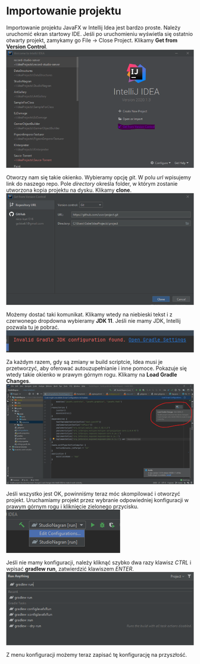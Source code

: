 # Importowanie projektu
Importowanie projektu JavaFX w Intellij Idea jest bardzo proste.
Należy uruchomić ekran startowy IDE. Jeśli po uruchomieniu wyświetla się ostatnio otwarty projekt, zamykamy go File -> Close Project. Klikamy **Get from Version Control**.
![Get from VCS](images/get_from_vcs.png)

Otworzy nam się takie okienko. Wybieramy opcję *git*. W polu *url* wpisujemy link do naszego repo. Pole *directory* określa folder, w którym zostanie utworzona kopia projektu na dysku. Klikamy **clone**.
![Git clone](images/git_clone.png)

Możemy dostać taki komunikat. Klikamy wtedy na niebieski tekst i z czerwonego dropdowna wybieramy **JDK 11**. Jeśli nie mamy JDK, Intellij pozwala tu je pobrać.
![Gradle jdk](images/gradle_jdk.png)

Za każdym razem, gdy są zmiany w build scriptcie, Idea musi je przetworzyć, aby oferować autouzupełnianie i inne pomoce. Pokazuje się wtedy takie okienko w prawym górnym rogu. Klikamy na **Load Gradle Changes**.
![Gradle changes](images/gradle_changes.png)

Jeśli wszystko jest OK, powinniśmy teraz móc skompilować i otworzyć projekt. Uruchamiamy projekt przez wybranie odpowiedniej konfiguracji w prawym górnym rogu i kliknięcie zielonego przycisku.
![Run configs](images/intellij_configs.png)

Jeśli nie mamy konfiguracji, należy kliknąć szybko dwa razy klawisz *CTRL* i wpisać **gradlew run**, zatwierdzić klawiszem *ENTER*.
![Gradlew run](images/gradlew_run.png)

Z menu konfiguracji możemy teraz zapisać tę konfigurację na przyszłość.
